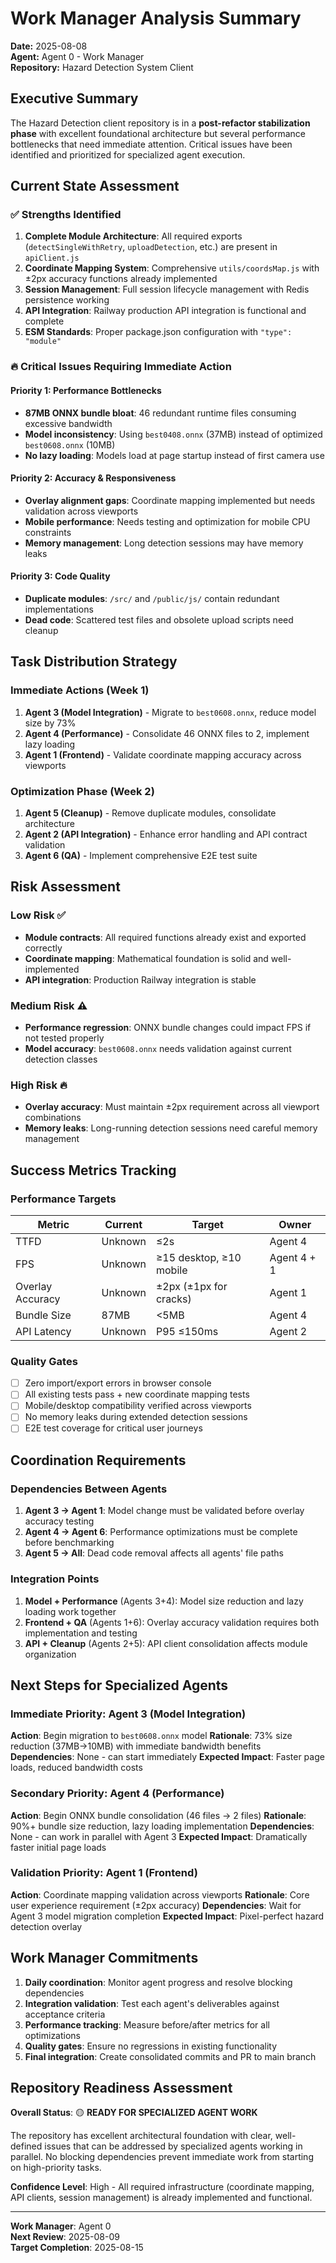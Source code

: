 # Work Manager Analysis Summary

**Date:** 2025-08-08  
**Agent:** Agent 0 - Work Manager  
**Repository:** Hazard Detection System Client

## Executive Summary

The Hazard Detection client repository is in a **post-refactor stabilization phase** with excellent foundational architecture but several performance bottlenecks that need immediate attention. Critical issues have been identified and prioritized for specialized agent execution.

## Current State Assessment

### ✅ Strengths Identified
1. **Complete Module Architecture**: All required exports (`detectSingleWithRetry`, `uploadDetection`, etc.) are present in `apiClient.js`
2. **Coordinate Mapping System**: Comprehensive `utils/coordsMap.js` with ±2px accuracy functions already implemented
3. **Session Management**: Full session lifecycle management with Redis persistence working
4. **API Integration**: Railway production API integration is functional and complete
5. **ESM Standards**: Proper package.json configuration with `"type": "module"`

### 🔥 Critical Issues Requiring Immediate Action

#### Priority 1: Performance Bottlenecks
- **87MB ONNX bundle bloat**: 46 redundant runtime files consuming excessive bandwidth
- **Model inconsistency**: Using `best0408.onnx` (37MB) instead of optimized `best0608.onnx` (10MB)
- **No lazy loading**: Models load at page startup instead of first camera use

#### Priority 2: Accuracy & Responsiveness  
- **Overlay alignment gaps**: Coordinate mapping implemented but needs validation across viewports
- **Mobile performance**: Needs testing and optimization for mobile CPU constraints
- **Memory management**: Long detection sessions may have memory leaks

#### Priority 3: Code Quality
- **Duplicate modules**: `/src/` and `/public/js/` contain redundant implementations
- **Dead code**: Scattered test files and obsolete upload scripts need cleanup

## Task Distribution Strategy

### Immediate Actions (Week 1)
1. **Agent 3 (Model Integration)** - Migrate to `best0608.onnx`, reduce model size by 73%
2. **Agent 4 (Performance)** - Consolidate 46 ONNX files to 2, implement lazy loading
3. **Agent 1 (Frontend)** - Validate coordinate mapping accuracy across viewports

### Optimization Phase (Week 2)
1. **Agent 5 (Cleanup)** - Remove duplicate modules, consolidate architecture
2. **Agent 2 (API Integration)** - Enhance error handling and API contract validation
3. **Agent 6 (QA)** - Implement comprehensive E2E test suite

## Risk Assessment

### Low Risk ✅
- **Module contracts**: All required functions already exist and exported correctly
- **Coordinate mapping**: Mathematical foundation is solid and well-implemented
- **API integration**: Production Railway integration is stable

### Medium Risk ⚠️
- **Performance regression**: ONNX bundle changes could impact FPS if not tested properly
- **Model accuracy**: `best0608.onnx` needs validation against current detection classes

### High Risk 🔥
- **Overlay accuracy**: Must maintain ±2px requirement across all viewport combinations
- **Memory leaks**: Long-running detection sessions need careful memory management

## Success Metrics Tracking

### Performance Targets
| Metric | Current | Target | Owner |
|--------|---------|--------|-------|
| TTFD | Unknown | ≤2s | Agent 4 |
| FPS | Unknown | ≥15 desktop, ≥10 mobile | Agent 4 + 1 |
| Overlay Accuracy | Unknown | ±2px (±1px for cracks) | Agent 1 |
| Bundle Size | 87MB | <5MB | Agent 4 |
| API Latency | Unknown | P95 ≤150ms | Agent 2 |

### Quality Gates
- [ ] Zero import/export errors in browser console
- [ ] All existing tests pass + new coordinate mapping tests
- [ ] Mobile/desktop compatibility verified across viewports
- [ ] No memory leaks during extended detection sessions
- [ ] E2E test coverage for critical user journeys

## Coordination Requirements

### Dependencies Between Agents
1. **Agent 3 → Agent 1**: Model change must be validated before overlay accuracy testing
2. **Agent 4 → Agent 6**: Performance optimizations must be complete before benchmarking
3. **Agent 5 → All**: Dead code removal affects all agents' file paths

### Integration Points
1. **Model + Performance** (Agents 3+4): Model size reduction and lazy loading work together
2. **Frontend + QA** (Agents 1+6): Overlay accuracy validation requires both implementation and testing
3. **API + Cleanup** (Agents 2+5): API client consolidation affects module organization

## Next Steps for Specialized Agents

### Immediate Priority: Agent 3 (Model Integration)
**Action**: Begin migration to `best0608.onnx` model
**Rationale**: 73% size reduction (37MB→10MB) with immediate bandwidth benefits
**Dependencies**: None - can start immediately
**Expected Impact**: Faster page loads, reduced bandwidth costs

### Secondary Priority: Agent 4 (Performance) 
**Action**: Begin ONNX bundle consolidation (46 files → 2 files)
**Rationale**: 90%+ bundle size reduction, lazy loading implementation
**Dependencies**: None - can work in parallel with Agent 3
**Expected Impact**: Dramatically faster initial page loads

### Validation Priority: Agent 1 (Frontend)
**Action**: Coordinate mapping validation across viewports
**Rationale**: Core user experience requirement (±2px accuracy)
**Dependencies**: Wait for Agent 3 model migration completion
**Expected Impact**: Pixel-perfect hazard detection overlay

## Work Manager Commitments

1. **Daily coordination**: Monitor agent progress and resolve blocking dependencies
2. **Integration validation**: Test each agent's deliverables against acceptance criteria  
3. **Performance tracking**: Measure before/after metrics for all optimizations
4. **Quality gates**: Ensure no regressions in existing functionality
5. **Final integration**: Create consolidated commits and PR to main branch

## Repository Readiness Assessment

**Overall Status**: 🟡 **READY FOR SPECIALIZED AGENT WORK**

The repository has excellent architectural foundation with clear, well-defined issues that can be addressed by specialized agents working in parallel. No blocking dependencies prevent immediate work from starting on high-priority tasks.

**Confidence Level**: High - All required infrastructure (coordinate mapping, API clients, session management) is already implemented and functional.

---

**Work Manager**: Agent 0  
**Next Review**: 2025-08-09  
**Target Completion**: 2025-08-15